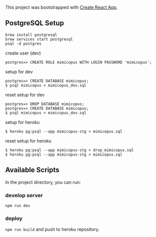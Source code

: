 This project was bootstrapped with [Create React App](https://github.com/facebookincubator/create-react-app).

## PostgreSQL Setup

```
brew install postgresql
brew services start postgresql
psql -d postgres
```

create user (dev)
```
postgres=> CREATE ROLE mimicopus WITH LOGIN PASSWORD 'mimicopus';
```

setup for dev
```
postgres=> CREATE DATABASE mimicopus;
$ psql mimicopus < mimicopus_dev.sql
```

reset setup for dev
```
postgres=> DROP DATABASE mimicopus;
postgres=> CREATE DATABASE mimicopus;
$ psql mimicopus < mimicopus_dev.sql
```

setup for heroku
```
$ heroku pg:psql --app mimicopus-stg < mimicopus.sql
```

reset setup for heroku
```
$ heroku pg:psql --app mimicopus-stg < drop_mimicopus.sql
$ heroku pg:psql --app mimicopus-stg < mimicopus.sql
```

## Available Scripts

In the project directory, you can run:

### develop server
`npm run dev`

### deploy
`npm run build` and push to heroku repository.
